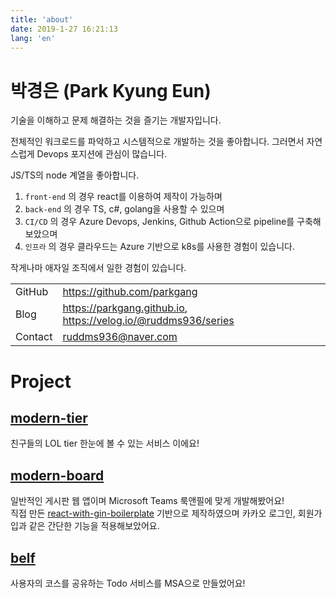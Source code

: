 ```yaml
---
title: 'about'
date: 2019-1-27 16:21:13
lang: 'en'
---
```


# 박경은 (Park Kyung Eun)

기술을 이해하고 문제 해결하는 것을 즐기는 개발자입니다.

전체적인 워크로드를 파악하고 시스템적으로 개발하는 것을 좋아합니다. 그러면서 자연스럽게 Devops 포지션에 관심이 많습니다.

JS/TS의 node 계열을 좋아합니다.

1. `front-end` 의 경우 react를 이용하여 제작이 가능하며
1. `back-end` 의 경우 TS, c#, golang을 사용할 수 있으며
1. `CI/CD` 의 경우 Azure Devops, Jenkins, Github Action으로 pipeline를 구축해 보았으며
1. `인프라` 의 경우 클라우드는 Azure 기반으로 k8s를 사용한 경험이 있습니다.

작게나마 애자일 조직에서 일한 경험이 있습니다.

|         |                                                                |
| ------- | -------------------------------------------------------------- |
| GitHub  | https://github.com/parkgang                                    |
| Blog    | https://parkgang.github.io, https://velog.io/@ruddms936/series |
| Contact | ruddms936@naver.com                                            |

# Project

## [modern-tier](https://github.com/parkgang/modern-tier)

친구들의 LOL tier 한눈에 볼 수 있는 서비스 이에요!

## [modern-board](https://github.com/parkgang/modern-board)

일반적인 게시판 웹 앱이며 Microsoft Teams 룩앤필에 맞게 개발해봤어요!  
직접 만든 [react-with-gin-boilerplate](https://github.com/parkgang/react-with-gin-boilerplate) 기반으로 제작하였으며 카카오 로그인, 회원가입과 같은 간단한 기능을 적용해보았어요.

## [belf](https://github.com/belf-kr)

사용자의 코스를 공유하는 Todo 서비스를 MSA으로 만들었어요!

